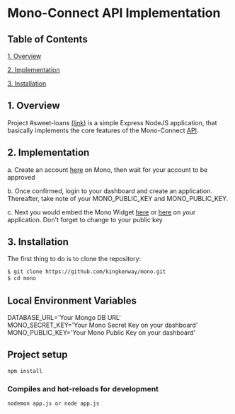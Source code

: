 # Mono-Connect API Implementation

## Table of Contents  

[1. Overview](#1-overview) 

[2. Implementation](#2-implementation) 

[3. Installation](#3-installation)  


## 1. Overview  

Project #sweet-loans [(link)](https://sweet-loans.herokuapp.com/) is a simple Express NodeJS application, that basically implements the core features of the Mono-Connect [API](https://docs.mono.co/reference).  

## 2. Implementation  

a. Create an account [here](https://app.withmono.com/register) on Mono, then wait for your account to be approved  

b. Once confirmed, login to your dashboard and create an application. Thereafter, take note of your MONO_PUBLIC_KEY and MONO_PUBLIC_KEY.  

c. Next you would embed the Mono Widget [here](https://docs.mono.co/docs) or [here](https://github.com/withmono/A-sample-widget-setup) on your application. Don't forget to change to your public key  


## 3. Installation

The first thing to do is to clone the repository:


```sh
$ git clone https://github.com/kingkenway/mono.git
$ cd mono
```

## Local Environment Variables
DATABASE_URL='Your Mongo DB URL'  
MONO_SECRET_KEY='Your Mono Secret Key on your dashboard'  
MONO_PUBLIC_KEY='Your Mono Public Key on your dashboard'  

## Project setup
```
npm install
```

### Compiles and hot-reloads for development
```
nodemon app.js or node app.js
```
